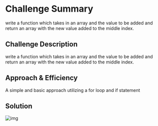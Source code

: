 # Challenge Summary

write a function which takes in an array and the value to be added and return an array with the new value added to the middle index.

## Challenge Description

write a function which takes in an array and the value to be added and return an array with the new value added to the middle index.

## Approach & Efficiency

A simple and basic approach utilizing a for loop and if statement

## Solution

![img](assets/array-shift.jpg)
